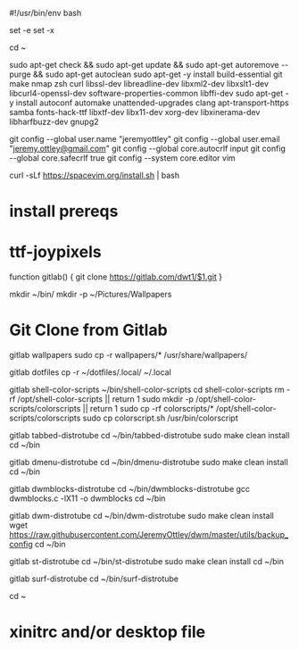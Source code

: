 #!/usr/bin/env bash

set -e
set -x

cd ~

sudo apt-get check && sudo apt-get update && sudo apt-get autoremove --purge && sudo apt-get autoclean
sudo apt-get -y install build-essential git make nmap zsh curl libssl-dev libreadline-dev libxml2-dev libxslt1-dev libcurl4-openssl-dev software-properties-common libffi-dev
sudo apt-get -y install autoconf automake unattended-upgrades clang apt-transport-https samba fonts-hack-ttf libxtf-dev libx11-dev xorg-dev libxinerama-dev libharfbuzz-dev gnupg2

git config --global user.name "jeremyottley"
git config --global user.email "jeremy.ottley@gmail.com"
git config --global core.autocrlf input
git config --global core.safecrlf true
git config --system core.editor vim


curl -sLf https://spacevim.org/install.sh | bash


# install prereqs
# ttf-joypixels

function gitlab() {
  git clone https://gitlab.com/dwt1/$1.git
}

mkdir ~/bin/
mkdir -p ~/Pictures/Wallpapers

# Git Clone from Gitlab

gitlab wallpapers
sudo cp -r wallpapers/* /usr/share/wallpapers/

gitlab dotfiles
cp -r ~/dotfiles/.local/ ~/.local

gitlab shell-color-scripts ~/bin/shell-color-scripts
cd shell-color-scripts
rm -rf /opt/shell-color-scripts || return 1
sudo mkdir -p /opt/shell-color-scripts/colorscripts || return 1
sudo cp -rf colorscripts/* /opt/shell-color-scripts/colorscripts
sudo cp colorscript.sh /usr/bin/colorscript


gitlab tabbed-distrotube
cd ~/bin/tabbed-distrotube
sudo make clean install
cd ~/bin


gitlab dmenu-distrotube
cd ~/bin/dmenu-distrotube
sudo make clean install
cd ~/bin

gitlab dwmblocks-distrotube
cd ~/bin/dwmblocks-distrotube
gcc dwmblocks.c -lX11 -o dwmblocks
cd ~/bin

gitlab dwm-distrotube
cd ~/bin/dwm-distrotube
sudo make clean install
wget https://raw.githubusercontent.com/JeremyOttley/dwm/master/utils/backup_config
cd ~/bin

gitlab st-distrotube
cd ~/bin/st-distrotube
sudo make clean install
cd ~/bin

gitlab surf-distrotube
cd ~/bin/surf-distrotube


cd ~



# xinitrc and/or desktop file

